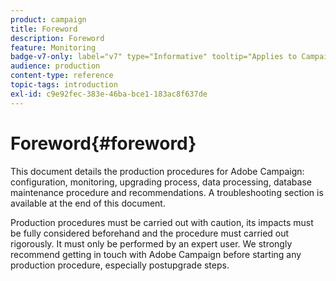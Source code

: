 ```yaml
---
product: campaign
title: Foreword
description: Foreword
feature: Monitoring
badge-v7-only: label="v7" type="Informative" tooltip="Applies to Campaign Classic v7 only"
audience: production
content-type: reference
topic-tags: introduction
exl-id: c9e92fec-383e-46ba-bce1-183ac8f637de
---
```

# Foreword{#foreword}



This document details the production procedures for Adobe Campaign: configuration, monitoring, upgrading process, data processing, database maintenance procedure and recommendations. A troubleshooting section is available at the end of this document.

Production procedures must be carried out with caution, its impacts must be fully considered beforehand and the procedure must carried out rigorously. It must only be performed by an expert user. We strongly recommend getting in touch with Adobe Campaign before starting any production procedure, especially postupgrade steps.
